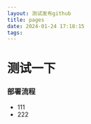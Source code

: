 ```yaml
---
layout: 测试发布github
title: pages
date: 2024-01-24 17:18:15
tags:
---
```


# 测试一下
### 部署流程

* 111
* 222